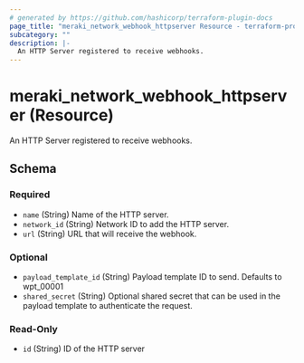 ```yaml
---
# generated by https://github.com/hashicorp/terraform-plugin-docs
page_title: "meraki_network_webhook_httpserver Resource - terraform-provider-meraki"
subcategory: ""
description: |-
  An HTTP Server registered to receive webhooks.
---
```


# meraki_network_webhook_httpserver (Resource)

An HTTP Server registered to receive webhooks.



<!-- schema generated by tfplugindocs -->
## Schema

### Required

- `name` (String) Name of the HTTP server.
- `network_id` (String) Network ID to add the HTTP server.
- `url` (String) URL that will receive the webhook.

### Optional

- `payload_template_id` (String) Payload template ID to send. Defaults to wpt_00001
- `shared_secret` (String) Optional shared secret that can be used in the payload template to authenticate the request.

### Read-Only

- `id` (String) ID of the HTTP server


